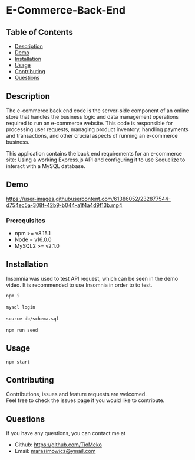 # E-Commerce-Back-End

## Table of Contents
  
  - [Description](#description)
  - [Demo](#demo)
  - [Installation](#installation)
  - [Usage](#usage)
  - [Contributing](#contributing)
  - [Questions](#questions)

  ## Description
The e-commerce back end code is the server-side component of an online store that handles the business logic and data management operations required to run an e-commerce website. This code is responsible for processing user requests, managing product inventory, handling payments and transactions, and other crucial aspects of running an e-commerce business.

This application contains the back end requirements for an e-commerce site: Using a working Express.js API and configuring it to use Sequelize to interact with a MySQL database.
  ## Demo

https://user-images.githubusercontent.com/61386052/232877544-d754ec5a-308f-42b9-b044-a1f4a4d9f13b.mp4


  ### Prerequisites

  * npm >= v8.15.1
  * Node = v16.0.0
  * MySQL2 >= v2.1.0
  
  ## Installation

  Insomnia was used to test API request, which can be seen in the demo video. It is recommended to use Insomnia in order to to test.
  
  ```npm i``` <br><br>
  ```mysql login``` <br><br>
  ```source db/schema.sql``` <br><br>
  ```npm run seed```

  ## Usage
  ```npm start```
  
  ## Contributing
  
  Contributions, issues and feature requests are welcomed.<br>
  Feel free to check the issues page if you would like to contribute.
  
  
  ## Questions
  
  If you have any questions, you can contact me at

  * Github: https://github.com/TioMeko
  * Email: marasimowicz@ymail.com

